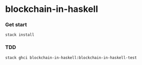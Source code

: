 # blockchain-in-haskell

### Get start
```
stack install
```

### TDD
```
stack ghci blockchain-in-haskell:blockchain-in-haskell-test
```
